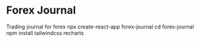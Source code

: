 # Forex Journal
Trading journal for forex
npx create-react-app forex-journal
cd forex-journal
npm install tailwindcss recharts
